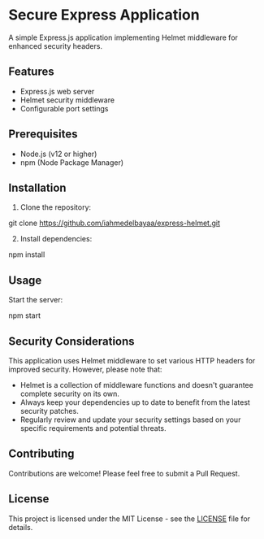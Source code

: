 # Secure Express Application

A simple Express.js application implementing Helmet middleware for enhanced security headers.

## Features

- Express.js web server
- Helmet security middleware
- Configurable port settings

## Prerequisites

- Node.js (v12 or higher)
- npm (Node Package Manager)

## Installation

1. Clone the repository:

git clone https://github.com/iahmedelbayaa/express-helmet.git


2. Install dependencies:

npm install


## Usage

Start the server:


npm start


## Security Considerations

This application uses Helmet middleware to set various HTTP headers for improved security. However, please note that:

- Helmet is a collection of middleware functions and doesn't guarantee complete security on its own.
- Always keep your dependencies up to date to benefit from the latest security patches.
- Regularly review and update your security settings based on your specific requirements and potential threats.

## Contributing

Contributions are welcome! Please feel free to submit a Pull Request.

## License

This project is licensed under the MIT License - see the [LICENSE](LICENSE) file for details.
